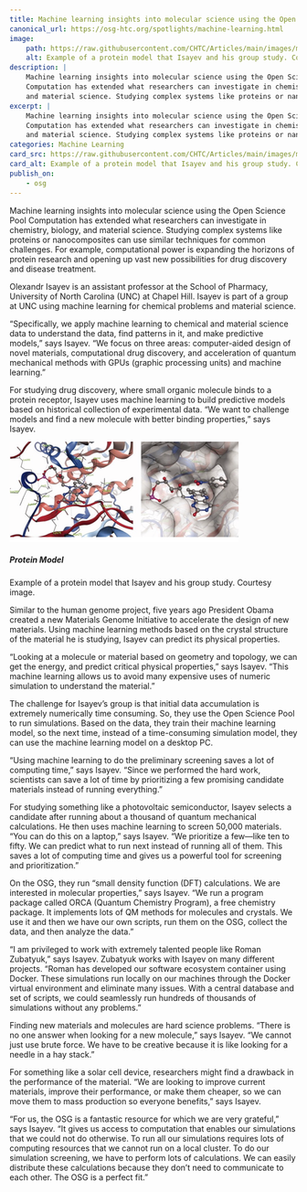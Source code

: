 ```yaml
---
title: Machine learning insights into molecular science using the Open Science Pool
canonical_url: https://osg-htc.org/spotlights/machine-learning.html  
image:
    path: https://raw.githubusercontent.com/CHTC/Articles/main/images/molcryst.png
    alt: Example of a protein model that Isayev and his group study. Courtesy image.
description: |
    Machine learning insights into molecular science using the Open Science Pool
    Computation has extended what researchers can investigate in chemistry, biology, 
    and material science. Studying complex systems like proteins or nanocomposites can use similar techniques for common challenges.
excerpt: |
    Machine learning insights into molecular science using the Open Science Pool
    Computation has extended what researchers can investigate in chemistry, biology, 
    and material science. Studying complex systems like proteins or nanocomposites can use similar techniques for common challenges.
categories: Machine Learning
card_src: https://raw.githubusercontent.com/CHTC/Articles/main/images/molcryst.png
card_alt: Example of a protein model that Isayev and his group study. Courtesy image.
publish_on:
    - osg
---
```


Machine learning insights into molecular science using the Open Science Pool
Computation has extended what researchers can investigate in chemistry, biology, and material science. Studying complex systems like proteins or nanocomposites can use similar techniques for common challenges. For example, computational power is expanding the horizons of protein research and opening up vast new possibilities for drug discovery and disease treatment.

Olexandr Isayev is an assistant professor at the School of Pharmacy, University of North Carolina (UNC) at Chapel Hill. Isayev is part of a group at UNC using machine learning for chemical problems and material science.

“Specifically, we apply machine learning to chemical and material science data to understand the data, find patterns in it, and make predictive models,” says Isayev. “We focus on three areas: computer-aided design of novel materials, computational drug discovery, and acceleration of quantum mechanical methods with GPUs (graphic processing units) and machine learning.”

For studying drug discovery, where small organic molecule binds to a protein receptor, Isayev uses machine learning to build predictive models based on historical collection of experimental data. “We want to challenge models and find a new molecule with better binding properties,” says Isayev.

<div class="row my-4">
  <div class="col-md-6">
    <img class="mr-3" alt="Protein model visualization" src="https://raw.githubusercontent.com/CHTC/Articles/main/images/molcryst.png">
  </div>
  <div class="col-md-6">
    <h5 class="mt-0">Protein Model</h5>
    <p>Example of a protein model that Isayev and his group study. Courtesy image.</p>
  </div>
</div>

Similar to the human genome project, five years ago President Obama created a new Materials Genome Initiative to accelerate the design of new materials. Using machine learning methods based on the crystal structure of the material he is studying, Isayev can predict its physical properties.

“Looking at a molecule or material based on geometry and topology, we can get the energy, and predict critical physical properties,” says Isayev. “This machine learning allows us to avoid many expensive uses of numeric simulation to understand the material.”

The challenge for Isayev’s group is that initial data accumulation is extremely numerically time consuming. So, they use the Open Science Pool to run simulations. Based on the data, they train their machine learning model, so the next time, instead of a time-consuming simulation model, they can use the machine learning model on a desktop PC.

“Using machine learning to do the preliminary screening saves a lot of computing time,” says Isayev. “Since we performed the hard work, scientists can save a lot of time by prioritizing a few promising candidate materials instead of running everything.”

For studying something like a photovoltaic semiconductor, Isayev selects a candidate after running about a thousand of quantum mechanical calculations. He then uses machine learning to screen 50,000 materials. “You can do this on a laptop,” says Isayev. “We prioritize a few—like ten to fifty. We can predict what to run next instead of running all of them. This saves a lot of computing time and gives us a powerful tool for screening and prioritization.”

On the OSG, they run “small density function (DFT) calculations. We are interested in molecular properties,” says Isayev. “We run a program package called ORCA (Quantum Chemistry Program), a free chemistry package. It implements lots of QM methods for molecules and crystals. We use it and then we have our own scripts, run them on the OSG, collect the data, and then analyze the data.”

“I am privileged to work with extremely talented people like Roman Zubatyuk,” says Isayev. Zubatyuk works with Isayev on many different projects. “Roman has developed our software ecosystem container using Docker. These simulations run locally on our machines through the Docker virtual environment and eliminate many issues. With a central database and set of scripts, we could seamlessly run hundreds of thousands of simulations without any problems.”

Finding new materials and molecules are hard science problems. “There is no one answer when looking for a new molecule,” says Isayev. “We cannot just use brute force. We have to be creative because it is like looking for a needle in a hay stack.”

For something like a solar cell device, researchers might find a drawback in the performance of the material. “We are looking to improve current materials, improve their performance, or make them cheaper, so we can move them to mass production so everyone benefits,” says Isayev.

“For us, the OSG is a fantastic resource for which we are very grateful,” says Isayev. “It gives us access to computation that enables our simulations that we could not do otherwise. To run all our simulations requires lots of computing resources that we cannot run on a local cluster. To do our simulation screening, we have to perform lots of calculations. We can easily distribute these calculations because they don’t need to communicate to each other. The OSG is a perfect fit.”


